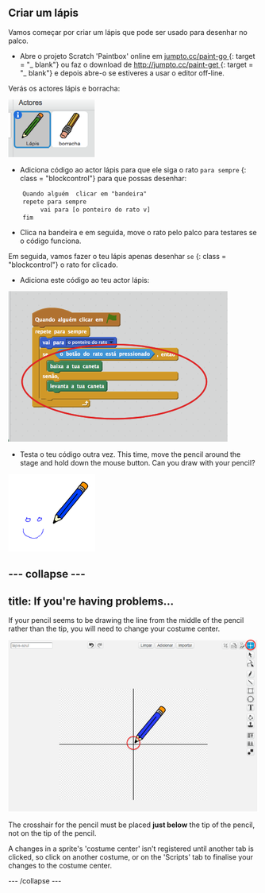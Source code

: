 ## Criar um lápis

Vamos começar por criar um lápis que pode ser usado para desenhar no palco.

+ Abre o projeto Scratch 'Paintbox' online em [ jumpto.cc/paint-go ](http://jumpto.cc/paint-go) {: target = "_ blank"} ou faz o download de [ http://jumpto.cc/paint-get ](http://jumpto.cc/paint-get) {: target = "_ blank"} e depois abre-o se estiveres a usar o editor off-line.

Verás os actores lápis e borracha:

![screenshot](images/paint-starter.png)

+ Adiciona código ao actor lápis para que ele siga o rato ` para sempre ` {: class = "blockcontrol"} para que possas desenhar:

```blocks
    Quando alguém  clicar em "bandeira"
    repete para sempre
         vai para [o ponteiro do rato v] 
    fim
```

+ Clica na bandeira e em seguida, move o rato pelo palco para testares se o código funciona.

Em seguida, vamos fazer o teu lápis apenas desenhar ` se ` {: class = "blockcontrol"} o rato for clicado.

+ Adiciona este código ao teu actor lápis:

![screenshot](images/paint-pencil-draw-code.png)

+ Testa o teu código outra vez. This time, move the pencil around the stage and hold down the mouse button. Can you draw with your pencil?

![screenshot](images/paint-draw.png)

## \--- collapse \---

## title: If you're having problems...

If your pencil seems to be drawing the line from the middle of the pencil rather than the tip, you will need to change your costume center.

![Costume center](images/costume-center.png)

The crosshair for the pencil must be placed **just below** the tip of the pencil, not on the tip of the pencil.

A changes in a sprite's 'costume center' isn't registered until another tab is clicked, so click on another costume, or on the 'Scripts' tab to finalise your changes to the costume center.

\--- /collapse \---